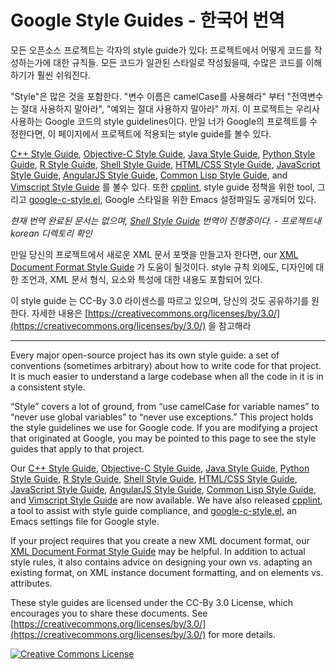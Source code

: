 Google Style Guides - 한국어 번역
===================

모든 오픈소스 프로젝트는 각자의 style guide가 있다: 프로젝트에서 어떻게 코드를
작성하는가에 대한 규칙들. 모든 코드가 일관된 스타일로 작성됬을때, 수많은 코드를 
이해하기가 훨씬 쉬워진다.

"Style"은 많은 것을 포함한다. "변수 이름은 camelCase를 사용해라" 부터
"전역변수는 절대 사용하지 말아라", "예외는 절대 사용하지 말아라" 까지.
이 프로젝트는 우리사 사용하는 Google 코드의 style guidelines이다. 
만일 너가 Google의 프로젝트를 수정한다면, 이 페이지에서 프로젝트에 
적용되는 style guide를 볼수 있다.

[C++ Style Guide][cpp], [Objective-C Style Guide][objc], [Java Style
Guide][java], [Python Style Guide][py], [R Style Guide][r], [Shell Style
Guide][sh], [HTML/CSS Style Guide][htmlcss], [JavaScript Style Guide][js],
[AngularJS Style Guide][angular], [Common Lisp Style Guide][cl], and [Vimscript
Style Guide][vim] 를 볼수 있다. 또한 [cpplint][cpplint], style guide 정책을 
위한 tool, 그리고 [google-c-style.el][emacs], Google 스타일을 위한 Emacs 
설정파일도 공개되어 있다.

_현재 번역 완료된 문서는 
없으며, 
[Shell Style Guide][sh] 
번역이 진행중이다. - 프로젝트내 korean 디렉토리 확인_

만일 당신의 프로젝트에서 새로운 XML 문서 포맷을 만들고자 한다면, our [XML
Document Format Style Guide][xml] 가 도움이 될것이다. style 규칙 외에도,
디자인에 대한 조언과, XML 문서 형식, 요소와 특성에 대한 내용도 포함되어 있다.

이 style guide 는 CC-By 3.0 라이센스를 따르고 있으며, 당신의 것도 공유하기를
원한다. 자세한 내용은
[https://creativecommons.org/licenses/by/3.0/](https://creativecommons.org/licenses/by/3.0/)
을 참고해라

---

Every major open-source project has its own style guide: a set of conventions
(sometimes arbitrary) about how to write code for that project. It is much
easier to understand a large codebase when all the code in it is in a
consistent style.

“Style” covers a lot of ground, from “use camelCase for variable names” to
“never use global variables” to “never use exceptions.” This project holds the
style guidelines we use for Google code. If you are modifying a project that
originated at Google, you may be pointed to this page to see the style guides
that apply to that project.

Our [C++ Style Guide][cpp], [Objective-C Style Guide][objc], [Java Style
Guide][java], [Python Style Guide][py], [R Style Guide][r], [Shell Style
Guide][sh], [HTML/CSS Style Guide][htmlcss], [JavaScript Style Guide][js],
[AngularJS Style Guide][angular], [Common Lisp Style Guide][cl], and [Vimscript
Style Guide][vim] are now available. We have also released [cpplint][cpplint],
a tool to assist with style guide compliance, and [google-c-style.el][emacs],
an Emacs settings file for Google style.

If your project requires that you create a new XML document format, our [XML
Document Format Style Guide][xml] may be helpful. In addition to actual style
rules, it also contains advice on designing your own vs. adapting an existing
format, on XML instance document formatting, and on elements vs. attributes.

These style guides are licensed under the CC-By 3.0 License, which encourages
you to share these documents. See [https://creativecommons.org/licenses/by/3.0/](https://creativecommons.org/licenses/by/3.0/)
for more details.

<a rel="license" href="https://creativecommons.org/licenses/by/3.0/"><img alt="Creative Commons License" style="border-width:0" src="https://i.creativecommons.org/l/by/3.0/88x31.png" /></a>

[cpp]: https://google.github.io/styleguide/cppguide.html
[objc]: https://google.github.io/styleguide/objcguide.xml
[java]: https://google.github.io/styleguide/javaguide.html
[py]: https://google.github.io/styleguide/pyguide.html
[r]: https://google.github.io/styleguide/Rguide.xml
[sh]: https://google.github.io/styleguide/shell.xml
[htmlcss]: https://google.github.io/styleguide/htmlcssguide.xml
[js]: https://google.github.io/styleguide/javascriptguide.xml
[angular]: https://google.github.io/styleguide/angularjs-google-style.html
[cl]: https://google.github.io/styleguide/lispguide.xml
[vim]: https://google.github.io/styleguide/vimscriptguide.xml
[cpplint]: https://github.com/google/styleguide/tree/gh-pages/cpplint
[emacs]: https://raw.githubusercontent.com/google/styleguide/gh-pages/google-c-style.el
[xml]: https://google.github.io/styleguide/xmlstyle.html
